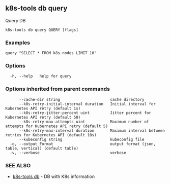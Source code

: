 ## k8s-tools db query

Query DB

```
k8s-tools db query QUERY [flags]
```

### Examples

```
query "SELECT * FROM k8s.nodes LIMIT 10"
```

### Options

```
  -h, --help   help for query
```

### Options inherited from parent commands

```
      --cache-dir string                      cache directory
      --k8s-retry-initial-interval duration   Initial interval for Kubernetes API retry (default 1s)
      --k8s-retry-jitter-percent uint         Jitter percent for Kubernetes API retry (default 50)
      --k8s-retry-max-attempts uint           Maximum number of attempts for Kubernetes API retry (default 5)
      --k8s-retry-max-interval duration       Maximum interval between retries for Kubernetes API (default 10s)
      --kubeconfig string                     kubeconfig file
  -o, --output Format                         output format (json, table, vertical) (default table)
  -v, --verbose                               verbose
```

### SEE ALSO

* [k8s-tools db](k8s-tools_db.md)	 - DB with K8s information


